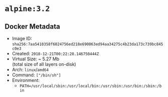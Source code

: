 # `alpine:3.2`

## Docker Metadata

- Image ID: `sha256:7aa5410358f6024756ed218e690063ed94aa34275c4b23da173c739bc845c0e3`
- Created: `2018-12-21T00:22:28.146750444Z`
- Virtual Size: ~ 5.27 Mb  
  (total size of all layers on-disk)
- Arch: `linux`/`amd64`
- Command: `["/bin/sh"]`
- Environment:
  - `PATH=/usr/local/sbin:/usr/local/bin:/usr/sbin:/usr/bin:/sbin:/bin`
